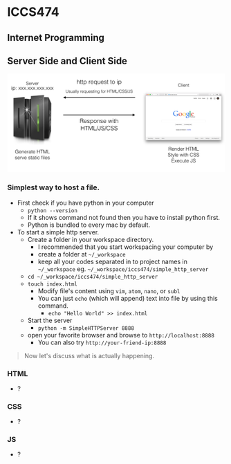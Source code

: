 # ICCS474
## Internet Programming

## Server Side and Client Side

![Image](https://raw.githubusercontent.com/SaKKo/muic-iccs474-2015t2/master/assets/server-client.png)

### Simplest way to host a file.

- First check if you have python in your computer
    - `python --version`
    - If it shows command not found then you have to install python first.
    - Python is bundled to every mac by default.
- To start a simple http server.
    - Create a folder in your workspace directory.
        - I recommended that you start workspacing your computer by
        - create a folder at `~/_workspace`
        - keep all your codes separated in to project names in `~/_workspace` eg. `~/_workspace/iccs474/simple_http_server`
    - `cd ~/_workspace/iccs474/simple_http_server`
    - `touch index.html`
        - Modify file's content using `vim`, `atom`, `nano`, or `subl`
        - You can just `echo` (which will append) text into file by using this command.
            - `echo "Hello World" >> index.html`
    - Start the server
        - `python -m SimpleHTTPServer 8888`
    - open your favorite browser and browse to `http://localhost:8888`
        - You can also try `http://your-friend-ip:8888`

> Now let's discuss what is actually happening.

### HTML

- ?

### CSS

- ?

### JS

- ?
